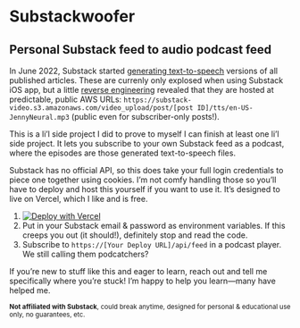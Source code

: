 # Substackwoofer

## Personal Substack feed to audio podcast feed

In June 2022, Substack started [generating text-to-speech](https://on.substack.com/i/60531892/introducing-text-to-speech) versions of all published articles. These are currenly only explosed when using Substack iOS app, but a little [reverse engineering](https://twitter.com/unitof/status/1543309403453100034) revealed that they are hosted at predictable, public AWS URLs: `https://substack-video.s3.amazonaws.com/video_upload/post/[post ID]/tts/en-US-JennyNeural.mp3` (public even for subscriber-only posts!).

This is a li’l side project I did to prove to myself I can finish at least one li’l side project. It lets you subscribe to your own Substack feed as a podcast, where the episodes are those generated text-to-speech files.

Substack has no official API, so this does take your full login credentials to piece one together using cookies. I’m not comfy handling those so you’ll have to deploy and host this yourself if you want to use it. It’s designed to live on Vercel, which I like and is free.

1. [![Deploy with Vercel](https://vercel.com/button)](https://vercel.com/new/clone?repository-url=https%3A%2F%2Fgithub.com%2Funitof%2Fsubstack-to-podcast&env=SUBSTACK_EMAIL,SUBSTACK_PASSWORD&envDescription=Substack%20doesn’t%20have%20an%20official%20API%20or%20OAuth%2C%20so%20we%20have%20to%20authenticate%20the%20clunky%20reverse-engineerish%20way%3A%20login%20once%2C%20cache%20the%20returned%20authentication%20cookie%2C%20reuse%20for%2024%20hours%2C%20repeat.%20If%20entering%20these%20makes%20you%20uncomfy%2C%20you’re%20correct!&envLink=https%3A%2F%2Fsupport.substack.com%2Fhc%2Fen-us%2Farticles%2F360038433912-Does-Substack-have-an-API-&project-name=substackwoofer&repo-name=substack-to-podcast&demo-title=Substackwoofer&demo-description=Generate%20a%20podcast%20from%20your%20Substack%20feed&demo-url=https%3A%2F%2Fsubstackwoofer.vercel.app)
2. Put in your Substack email & password as environment variables. If this creeps you out (it should!), definitely stop and read the code.
3. Subscribe to `https://[Your Deploy URL]/api/feed` in a podcast player. We still calling them podcatchers?

If you’re new to stuff like this and eager to learn, reach out and tell me specifically where you’re stuck! I’m happy to help you learn—many have helped me.

<small>**Not affiliated with Substack**, could break anytime, designed for personal & educational use only, no guarantees, etc.</small>
